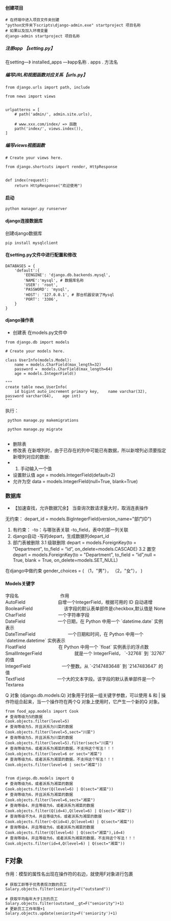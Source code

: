 #### 创建项目
```
# 在终端中进入项目文件夹创建
"python文件夹下scripts\django-admin.exe" startproject 项目名称
# 如果以及加入环境变量
django-admin startproject 项目名称
```

##### 注册app 【setting.py】
在setting—》 installed_apps —》app名称 . apps . 方法名

##### 编写URL和视图函数对应关系【urls.py】
```
from django.urls import path, include  

from news import views  
  
  
urlpatterns = [  
    # path('admin/', admin.site.urls),  
  
    # www.xxx.com/index/ => 函数  
    path('index/', views.index()),  
]
```
##### 编写views视图函数
```  
# Create your views here.  
  
from django.shortcuts import render, HttpResponse  
  
  
def index(request):  
    return HttpResponse("欢迎使用")

```
#### 启动
```
python manager.py runserver
```

#### django连接数据库
创建django数据库
```
pip install mysqlclient
```


#### 在setting.py文件中进行配置和修改
``` 
DATABASES = {  
    'default':{  
        'EENGINE': 'django.db.backends.mysql',  
        'NAME':'mysql', # 数据库名称  
        'USER': 'root',  
        'PASSWORD': 'mysql',  
        'HOST': '127.0.0.1', # 那台机器安装了Mysql  
        'PORT': '3306',  
    }  
}
```

#### django操作表
- 创建表    在models.py文件中
```
from django.db import models  
  
# Create your models here.  
  
class UserInfo(models.Model):  
    name = models.CharField(max_length=32)  
    password =  models.CharField(max_length=64)  
    age = models.IntegerField()  
  
"""  
create table news_UserInfo(  
    id bigint auto_increment primary key,    name varchar(32),    password varchar(64),    age int)  
"""

```
执行：
```
 python manage.py makemigrations

 python manage.py migrate


```

- 删除表
- 修改表
在新增列时，由于已存在的列中可能已有数据，所以新增列必须要指定新增列对应的数据:
- 1.  手动输入一个值
- 设置默认值
	age = models.IntegerField(default=2)
- 允许为空
	data = models.IntegerField(null=True, blank=True)

### 数据库
- 【加速查找，允许数据冗余】
	当查询次数请求量大时，取消连表操作

无约束：
depart_id = models.BigIntegerField(version_name="部门ID")

1. 有约束：
-to：与哪张表关联
-to_field，表中的那一列关联
2. django自动
-写的depart，生成数据列depart_id
3. 部门表被删除
	3.1 级联删除
	depart = models.ForeignKey(to = "Department", to_field = “id”, on_delete=models.CASCADE)
	3.2 置空
	depart = models.ForeignKey(to = "Department", to_field = “id”,null = True, blank = True, on_delete=models.SET_NULL)

在django中做约束
gender_choices = (
	（1，"男"），
	（2，"女"），
)

#### Models关键字
<th>
	<tr></tr>
</th>
<th>

</th>
<tr>
<th background-color="#00FF00">字段名</th>&emsp;&emsp;&emsp;&emsp;&emsp;&emsp;&emsp;&emsp;&emsp;
<th>作用</th> <br/>
<th>AutoField</th> &emsp;&emsp;&emsp;&emsp;&emsp;&emsp;&emsp;<th>自增一个IntegerField，根据可用的 ID 自动递增</th> <br/>
<th>BooleanField</th>&emsp;&emsp;&emsp;&emsp;&emsp;&emsp;&emsp;<th>该字段的默认表单部件是checkbox,默认值是 None</th> <br/>
<th>CharField</th> &emsp;&emsp;&emsp;&emsp;&emsp;&emsp;&emsp;<th>一个字符串字段</th> <br/>
<th>DateField</th> &emsp;&emsp;&emsp;&emsp;&emsp;&emsp;&emsp;<th>一个日期，在 Python 中用一个 `datetime.date` 实例表示</th> <br/>
<th>DateTimeField</th> &emsp;&emsp;&emsp;&emsp;&emsp;&emsp;&emsp;<th>一个日期和时间，在 Python 中用一个 `datetime.datetime` 实例表示</th> <br/>
<th>FloatField</th> &emsp;&emsp;&emsp;&emsp;&emsp;&emsp;&emsp;<th>在 Python 中用一个 `float` 实例表示的浮点数</th> <br/>
<th>SmallIntegerField</th> &emsp;&emsp;&emsp;&emsp;&emsp;&emsp;&emsp;<th>就是一个 IntegerField， `-32768` 到 `32767` 的值</th> <br/>
<th>IntegerField</th>&emsp;&emsp;&emsp;&emsp;&emsp;&emsp;&emsp;<th>一个整数。从 `-2147483648` 到 `2147483647` 的值</th> <br/>
<th>TextField</th> &emsp;&emsp;&emsp;&emsp;&emsp;&emsp;&emsp;<th>一个大的文本字段。该字段的默认表单部件是一个Textarea</th> <br/>
</tr>


Q 对象 (django.db.models.Q) 对象用于封装一组关键字参数，可以使用 & 和 | 操作符组合起来，当一个操作符在两个Q 对象上使用时，它产生一个新的Q 对象。


```
from food_app.models import Cook
# 查询等级为5的数据
Cook.objects.filter(level=5) 
# 查询等级为5，并且派系为川菜的数据
Cook.objects.filter(level=5,sect="川菜")
# 查询等级为5，并且派系为川菜的数据
Cook.objects.filter(level=5).filter(sect="川菜")
# 查询等级为6，或者派系为湘菜的数据，不支持这个写法！！！
Cook.objects.filter(level=6 or sect="湘菜") 
# 查询等级为6，或者派系为湘菜的数据，不支持这个写法！！！
Cook.objects.filter(level=6 | sect="湘菜")) 


from django.db.models import Q
# 查询等级为6，或者派系为湘菜的数据
Cook.objects.filter(Q(level=6) | Q(sect="湘菜"))
# 查询等级为6，并且派系为湘菜的数据
Cook.objects.filter(level=6,sect="湘菜")
# 查询等级4，并且等级为6，或者派系为湘菜的数据
Cook.objects.filter(Q(id=4),Q(level=6) | Q(sect="湘菜"))
# 查询等级不为4，并且等级为6，或者派系为湘菜的数据
Cook.objects.filter(~Q(id=4),Q(level=6) | Q(sect="湘菜")) 
# 查询等级4，并且等级为6，或者派系为湘菜的数据
Cook.objects.filter(Q(level=6) | Q(sect="湘菜"),id=4) 
# 查询等级4，并且等级为6，或者派系为湘菜的数据，不支持这个写法！！！
Cook.objects.filter(id=4,Q(level=6) | Q(sect="湘菜")) 
```


## F对象

作用：模型的属性名出现在操作符的右边，就使用F对象进行包裹
```
# 获取工龄等于优秀表现次数的员工
Salary.objects.filter(seniority=F("outstand"))

# 获取平均每年大于1次的员工
Salary.objects.filter(outstand__gt=F("seniority")+1)
# 更新员工工作年限+1
Salary.objects.update(seniority=F('seniority')+1)
```



